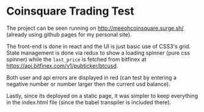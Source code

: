 # Coinsquare Trading Test

The project can be seen running on http://meeohcoinsquare.surge.sh/ (already using github pages for my personal site).

The front-end is done in react and the UI is just basic use of CSS3's grid. State management is done via redux to show a loading spinner (pure css spinner) while the `last_price` is fetched from bitfinex at https://api.bitfinex.com/v1/pubticker/btcusd. 

Both user and api errors are displayed in red (can test by entering a negative number or number larger then the current usd balance). 

Lastly, since its deployed on a static page, it was simpler to keep everything in the index.html file (since the babel transpiler is included there).
